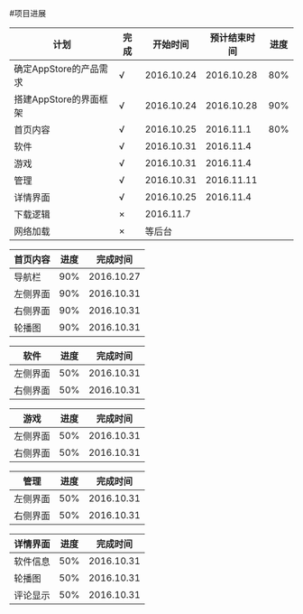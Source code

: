 #项目进展

|计划|完成|开始时间|预计结束时间|进度|
|---|---|---|---|---|
|确定AppStore的产品需求|√|2016.10.24|2016.10.28|80%|
|搭建AppStore的界面框架|√|2016.10.24|2016.10.28|90%|
|首页内容|√|2016.10.25|2016.11.1|80%|
|软件|√|2016.10.31|2016.11.4||
|游戏|√|2016.10.31|2016.11.4||
|管理|√|2016.10.31|2016.11.11|
|详情界面|√|2016.10.25|2016.11.4||
|下载逻辑|×|2016.11.7||
|网络加载|×|等后台||

|首页内容|进度|完成时间|
|---|---|---|
|导航栏|90%|2016.10.27|
|左侧界面|90%|2016.10.31|
|右侧界面|90%|2016.10.31|
|轮播图|90%|2016.10.31|

|软件|进度|完成时间|
|---|---|---|
|左侧界面|50%|2016.10.31|
|右侧界面|50%|2016.10.31|

|游戏|进度|完成时间|
|---|---|---|
|左侧界面|50%|2016.10.31|
|右侧界面|50%|2016.10.31|

|管理|进度|完成时间|
|---|---|---|
|左侧界面|50%|2016.10.31|
|右侧界面|50%|2016.10.31|

|详情界面|进度|完成时间|
|---|---|---|
|软件信息|50%|2016.10.31|
|轮播图|50%|2016.10.31|
|评论显示|50%|2016.10.31|


